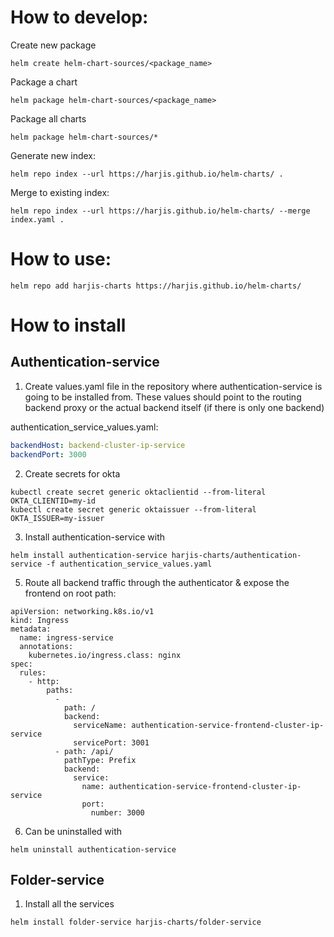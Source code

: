 # How to develop:

Create new package
```shell script
helm create helm-chart-sources/<package_name>
```

Package a chart
```shell script
helm package helm-chart-sources/<package_name>
```

Package all charts
```shell script
helm package helm-chart-sources/*
```

Generate new index:
```shell script
helm repo index --url https://harjis.github.io/helm-charts/ .
```

Merge to existing index:
```shell script
helm repo index --url https://harjis.github.io/helm-charts/ --merge index.yaml .
```

# How to use:

```shell script
helm repo add harjis-charts https://harjis.github.io/helm-charts/
```

# How to install

## Authentication-service

1. Create values.yaml file in the repository 
where authentication-service is going to be installed from. These values should point to the routing backend
proxy or the actual backend itself (if there is only one backend)

authentication_service_values.yaml:
```yaml
backendHost: backend-cluster-ip-service
backendPort: 3000
```

2. Create secrets for okta
```shell script
kubectl create secret generic oktaclientid --from-literal OKTA_CLIENTID=my-id
kubectl create secret generic oktaissuer --from-literal OKTA_ISSUER=my-issuer
```

3. Install authentication-service with
````shell script
helm install authentication-service harjis-charts/authentication-service -f authentication_service_values.yaml
````

5. Route all backend traffic through the authenticator & expose the frontend on root path:

```
apiVersion: networking.k8s.io/v1
kind: Ingress
metadata:
  name: ingress-service
  annotations:
    kubernetes.io/ingress.class: nginx
spec:
  rules:
    - http:
        paths:
          -
            path: /
            backend:
              serviceName: authentication-service-frontend-cluster-ip-service
              servicePort: 3001
          - path: /api/
            pathType: Prefix
            backend:
              service:
                name: authentication-service-frontend-cluster-ip-service
                port:
                  number: 3000
```

6. Can be uninstalled with
````shell script
helm uninstall authentication-service
````

## Folder-service

1. Install all the services

```shell script
helm install folder-service harjis-charts/folder-service
```
